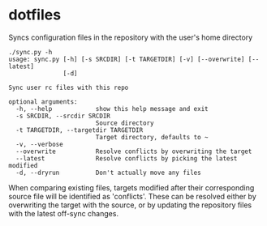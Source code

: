 # dotfiles

Syncs configuration files in the repository with the user's home directory

```text
./sync.py -h
usage: sync.py [-h] [-s SRCDIR] [-t TARGETDIR] [-v] [--overwrite] [--latest]
               [-d]

Sync user rc files with this repo

optional arguments:
  -h, --help            show this help message and exit
  -s SRCDIR, --srcdir SRCDIR
                        Source directory
  -t TARGETDIR, --targetdir TARGETDIR
                        Target directory, defaults to ~
  -v, --verbose
  --overwrite           Resolve conflicts by overwriting the target
  --latest              Resolve conflicts by picking the latest modified
  -d, --dryrun          Don't actually move any files
```

When comparing existing files, targets modified after their corresponding
source file will be identified as 'conflicts'. These can be resolved either by
overwriting the target with the source, or by updating the repository files
with the latest off-sync changes.
